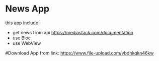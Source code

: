 # News App
this app include :
- get news from api https://mediastack.com/documentation
- use Bloc
- use WebView

#Download App from link: https://www.file-upload.com/vbdhkqkn46kw

